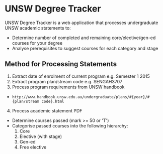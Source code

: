 # UNSW Degree Tracker

UNSW Degree Tracker is a web application that processes undergraduate UNSW academic statements to:
* Determine number of completed and remaining core/elective/gen-ed courses for your degree
* Analyse prerequisites to suggest courses for each category and stage

## Method for Processing Statements

1. Extract date of enrolment of current program e.g. Semester 1 2015
2. Extract program plan/stream code e.g. SENGAH3707
3. Process program requirements from UNSW handbook
  - ```http://www.handbook.unsw.edu.au/undergraduate/plans/#{year}/#{plan/stream code}.html```
4. Process academic statement PDF
  - Determine courses passed (mark >= 50 or 'T')
  - Categorise passed courses into the following hierarchy:
    1. Core
    2. Elective (with stage)
    3. Gen-ed
    4. Free elective
